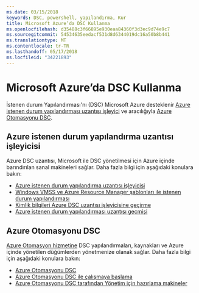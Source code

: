 ```yaml
---
ms.date: 03/15/2018
keywords: DSC, powershell, yapılandırma, Kur
title: Microsoft Azure’da DSC Kullanma
ms.openlocfilehash: d35488c3f66895e930eaa84360f3d3ec9d74e9c7
ms.sourcegitcommit: 54534635eedacf531d8d6344019dc16a50b8b441
ms.translationtype: MT
ms.contentlocale: tr-TR
ms.lasthandoff: 05/17/2018
ms.locfileid: "34221893"
---
```

# <a name="using-dsc-on-microsoft-azure"></a>Microsoft Azure’da DSC Kullanma

İstenen durum Yapılandırması'nı (DSC) Microsoft Azure desteklenir [Azure istenen durum yapılandırması uzantısı işleyici](/azure/virtual-machines/virtual-machines-windows-extensions-dsc-overview) ve aracılığıyla [Azure Otomasyonu DSC](/azure/automation/automation-dsc-overview).

## <a name="azure-desired-state-configuration-extension-handler"></a>Azure istenen durum yapılandırma uzantısı işleyicisi

Azure DSC uzantısı, Microsoft ile DSC yönetilmesi için Azure içinde barındırılan sanal makineleri sağlar.
Daha fazla bilgi için aşağıdaki konulara bakın:

- [Azure istenen durum yapılandırma uzantısı işleyicisi](/azure/virtual-machines/virtual-machines-windows-extensions-dsc-overview)
- [Windows VMSS ve Azure Resource Manager şablonları ile istenen durum yapılandırması](/azure/virtual-machines/virtual-machines-windows-extensions-dsc-template)
- [Kimlik bilgileri Azure DSC uzantısı işleyicisine geçirme](/azure/virtual-machines/virtual-machines-windows-extensions-dsc-credentials)
- [Azure istenen durum yapılandırması uzantısı geçmişi](azureDscexthistory.md)

## <a name="azure-automation-dsc"></a>Azure Otomasyonu DSC

[Azure Otomasyon hizmetine](https://azure.microsoft.com/services/automation/) DSC yapılandırmaları, kaynakları ve Azure içinde yönetilen düğümlerden yönetmenize olanak sağlar. Daha fazla bilgi için aşağıdaki konulara bakın:

- [Azure Otomasyonu DSC](/azure/automation/automation-dsc-overview)
- [Azure Otomasyonu DSC ile çalışmaya başlama](/azure/automation/automation-dsc-getting-started)
- [Azure Otomasyonu DSC tarafından Yönetim için hazırlama makineler](/azure/automation/automation-dsc-onboarding)